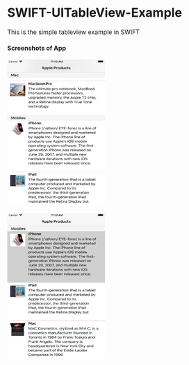 # SWIFT-UITableView-Example
This is the simple tableview example in SWIFT 


#### Screenshots of App
<img src="https://github.com/sureshmaidaragi1919/SWIFT-UITableView-Example/blob/master/Simulator%20Screen%20Shot%20-%20iPhone%208%20Plus%20-%202018-08-07%20at%2011.10.24.png" height="337" width="225">&nbsp;

<img src="https://github.com/sureshmaidaragi1919/SWIFT-UITableView-Example/blob/master/Simulator%20Screen%20Shot%20-%20iPhone%208%20Plus%20-%202018-08-07%20at%2011.10.03.png" height="337" width="225"><br>


